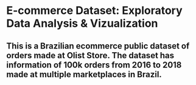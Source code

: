 # E-commerce Dataset: Exploratory Data Analysis & Vizualization
##  This is a Brazilian ecommerce public dataset of orders made at Olist Store. The dataset has information of 100k orders from 2016 to 2018 made at multiple marketplaces in Brazil.
